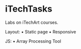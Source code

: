 # iTechTasks
Labs on iTechArt courses.

Layout:
▪️ Static page
▪️ Responsive

JS:
▪️ Array Processing Tool
